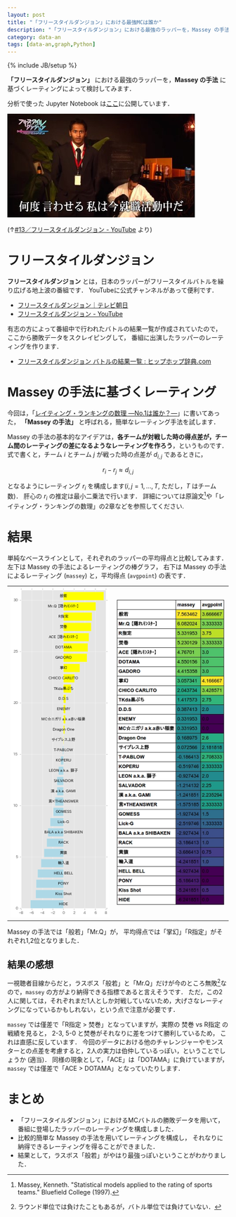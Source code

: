 ```yaml
---
layout: post
title: "「フリースタイルダンジョン」における最強MCは誰か"
description: "「フリースタイルダンジョン」における最強のラッパーを，Massey の手法に基づくレーティングによって検討する"
category: data-an
tags: [data-an,graph,Python]
---
```

{% include JB/setup %}


**「フリースタイルダンジョン」** における最強のラッパーを，**Massey の手法** に基づくレーティングによって検討してみます．

分析で使った Jupyter Notebook は[ここ](/ipynb/freestyle.html)に公開しています．

![就活](/image/2016-03-02/shukatsu.jpg)

(↑[#13／フリースタイルダンジョン - YouTube](https://www.youtube.com/watch?v=oOw-cI3m6dw) より)

# フリースタイルダンジョン
**フリースタイルダンジョン** とは，日本のラッパーがフリースタイルバトルを繰り広げる地上波の番組です．
YouTubeに公式チャンネルがあって便利です．

* [フリースタイルダンジョン｜テレビ朝日](http://www.tv-asahi.co.jp/freestyledungeon/)
* [フリースタイルダンジョン - YouTube](https://www.youtube.com/channel/UCpW67m9qez6GUd5-gbWS9Ag)

有志の方によって番組中で行われたバトルの結果一覧が作成されていたので，
ここから勝敗データをスクレイピングして，
番組に出演したラッパーのレーティングを作ります．

* [フリースタイルダンジョン バトルの結果一覧 : ヒップホップ辞典.com](http://hip-hop.doorblog.jp/archives/44294573.html)

# Massey の手法に基づくレーティング
今回は，「[レイティング・ランキングの数理 ―No.1は誰か？―](http://www.kyoritsu-pub.co.jp/bookdetail/9784320123908)」に書いてあった，
**「Massey の手法」** と呼ばれる，簡単なレーティング手法を試します．

Massey の手法の基本的なアイデアは，**各チームが対戦した時の得点差が，チーム間のレーティングの差になるようなレーティングを作ろう**，というものです．
式で書くと，チーム $i$ とチーム $j$ が戦った時の点差が $d_{i,j}$ であるときに，

$$r_i - r_j \approx d_{i,j}$$

となるようにレーティング $r_i$ を構成します($i, j = 1,\ldots,T$, ただし，$T$ はチーム数)．
肝心の $r_i$ の推定は最小二乗法で行います．
詳細については原論文[^massey]や「レイティング・ランキングの数理」の2章などを参照してください.

[^massey]: Massey, Kenneth. "Statistical models applied to the rating of sports teams." Bluefield College (1997).

# 結果
単純なベースラインとして，それぞれのラッパーの平均得点と比較してみます．
左下は Massey の手法によるレーティングの棒グラフ，
右下は Massey の手法によるレーティング (`massey`) と，平均得点 (`avgpoint`) の表です．

<table border="0">
<tr>
<td><img src="/image/2016-03-02/ratings.png"></td>
<td><img src="/image/2016-03-02/table.jpg"></td>
</tr>
</table>

Massey の手法では「般若」「Mr.Q」が，
平均得点では「掌幻」「R指定」がそれぞれ1,2位となりました．

## 結果の感想
一視聴者目線からだと，ラスボス「般若」と「Mr.Q」だけが今のところ無敗[^lose]なので，`massey` の方がより納得できる指標であると言えそうです．
ただ，この2人に関しては，それぞれまだ1人としか対戦していないため，大げさなレーティングになっているかもしれない，という点で注意が必要です．

`massey` では僅差で「R指定 > 焚巻」となっていますが，実際の 焚巻 vs R指定 の戦績を見ると，
2-3, 5-0 と焚巻がそれなりに差をつけて勝利しているため，
これは直感に反しています．
今回のデータにおける他のチャレンジャーやモンスターとの点差を考慮すると，2人の実力は伯仲しているっぽい，ということでしょうか (適当)．
同様の現象として，「ACE」は「DOTAMA」に負けていますが，`massey` では僅差で「ACE > DOTAMA」となっていたりします．

[^lose]: ラウンド単位では負けたこともあるが，バトル単位では負けていない．


# まとめ

* 「フリースタイルダンジョン」におけるMCバトルの勝敗データを用いて，
番組に登場したラッパーのレーティングを構成しました．
* 比較的簡単な Massey の手法を用いてレーティングを構成し，
それなりに納得できるレーティングを得ることができました．
* 結果として，ラスボス「般若」がやはり最強っぽいということがわかりました．
